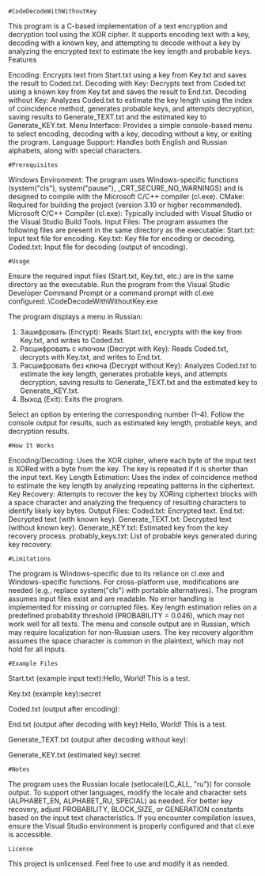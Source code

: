     #CodeDecodeWithWithoutKey

This program is a C-based implementation of a text encryption and decryption tool using the XOR cipher. It supports encoding text with a key, decoding with a known key, and attempting to decode without a key by analyzing the encrypted text to estimate the key length and probable keys.
Features

Encoding: Encrypts text from Start.txt using a key from Key.txt and saves the result to Coded.txt.
Decoding with Key: Decrypts text from Coded.txt using a known key from Key.txt and saves the result to End.txt.
Decoding without Key: Analyzes Coded.txt to estimate the key length using the index of coincidence method, generates probable keys, and attempts decryption, saving results to Generate_TEXT.txt and the estimated key to Generate_KEY.txt.
Menu Interface: Provides a simple console-based menu to select encoding, decoding with a key, decoding without a key, or exiting the program.
Language Support: Handles both English and Russian alphabets, along with special characters.

    #Prerequisites

Windows Environment: The program uses Windows-specific functions (system("cls"), system("pause"), _CRT_SECURE_NO_WARNINGS) and is designed to compile with the Microsoft C/C++ compiler (cl.exe).
CMake: Required for building the project (version 3.10 or higher recommended).
Microsoft C/C++ Compiler (cl.exe): Typically included with Visual Studio or the Visual Studio Build Tools.
Input Files: The program assumes the following files are present in the same directory as the executable:
Start.txt: Input text file for encoding.
Key.txt: Key file for encoding or decoding.
Coded.txt: Input file for decoding (output of encoding).

    #Usage

Ensure the required input files (Start.txt, Key.txt, etc.) are in the same directory as the executable.
Run the program from the Visual Studio Developer Command Prompt or a command prompt with cl.exe configured:.\CodeDecodeWithWithoutKey.exe


The program displays a menu in Russian:
1) Зашифровать (Encrypt): Reads Start.txt, encrypts with the key from Key.txt, and writes to Coded.txt.
2) Расшифровать с ключом (Decrypt with Key): Reads Coded.txt, decrypts with Key.txt, and writes to End.txt.
3) Расшифровать без ключа (Decrypt without Key): Analyzes Coded.txt to estimate the key length, generates probable keys, and attempts decryption, saving results to Generate_TEXT.txt and the estimated key to Generate_KEY.txt.
4) Выход (Exit): Exits the program.


Select an option by entering the corresponding number (1–4).
Follow the console output for results, such as estimated key length, probable keys, and decryption results.

    #How It Works

Encoding/Decoding: Uses the XOR cipher, where each byte of the input text is XORed with a byte from the key. The key is repeated if it is shorter than the input text.
Key Length Estimation: Uses the index of coincidence method to estimate the key length by analyzing repeating patterns in the ciphertext.
Key Recovery: Attempts to recover the key by XORing ciphertext blocks with a space character and analyzing the frequency of resulting characters to identify likely key bytes.
Output Files:
Coded.txt: Encrypted text.
End.txt: Decrypted text (with known key).
Generate_TEXT.txt: Decrypted text (without known key).
Generate_KEY.txt: Estimated key from the key recovery process.
probably_keys.txt: List of probable keys generated during key recovery.

    #Limitations

The program is Windows-specific due to its reliance on cl.exe and Windows-specific functions. For cross-platform use, modifications are needed (e.g., replace system("cls") with portable alternatives).
The program assumes input files exist and are readable. No error handling is implemented for missing or corrupted files.
Key length estimation relies on a predefined probability threshold (PROBABILITY = 0.046), which may not work well for all texts.
The menu and console output are in Russian, which may require localization for non-Russian users.
The key recovery algorithm assumes the space character is common in the plaintext, which may not hold for all inputs.

    #Example Files

Start.txt (example input text):Hello, World! This is a test.


Key.txt (example key):secret


Coded.txt (output after encoding):<binary data>


End.txt (output after decoding with key):Hello, World! This is a test.


Generate_TEXT.txt (output after decoding without key):<approximated original text>


Generate_KEY.txt (estimated key):secret

    #Notes

The program uses the Russian locale (setlocale(LC_ALL, "ru")) for console output. To support other languages, modify the locale and character sets (ALPHABET_EN, ALPHABET_RU, SPECIAL) as needed.
For better key recovery, adjust PROBABILITY, BLOCK_SIZE, or GENERATION constants based on the input text characteristics.
If you encounter compilation issues, ensure the Visual Studio environment is properly configured and that cl.exe is accessible.

    License

This project is unlicensed. Feel free to use and modify it as needed.